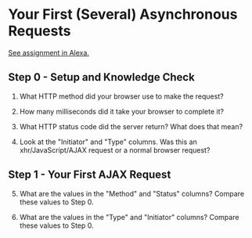 # Your First (Several) Asynchronous Requests

[See assignment in Alexa.](https://alexa.bitmaker.co/cohorts/67/assignments/2055/latest)


Step 0 - Setup and Knowledge Check
----------------------------------------------------------------
1) What HTTP method did your browser use to make the request?
<!-- The brower used the "GET" method. -->

2) How many milliseconds did it take your browser to complete it?
<!-- The first request used 19.62 ms for queueing and 42.96 ms to complete, for a total time of 62.59 ms -->
<!-- The second request used 1.89 ms for queueing and 28.09 ms to complete, for a total time of  29.99 ms -->

3) What HTTP status code did the server return? What does that mean?
<!-- The HTTP status code that the server returned is 200, meaing that the request has succeeded. -->

4) Look at the "Initiator" and "Type" columns. Was this an xhr/JavaScript/AJAX request or a normal browser request?
<!-- Both requests are normal browser requests -->


Step 1 - Your First AJAX Request
----------------------------------------------------------------
5) What are the values in the "Method" and "Status" columns? Compare these values to Step 0.
<!-- Method is still 'GET' and status is still 200 -->

6) What are the values in the "Type" and "Initiator" columns? Compare these values to Step 0.
<!-- Type is now in 'xhr' and Initiator indicates 'jquery' -->
